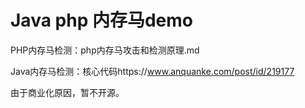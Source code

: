 # Java php 内存马demo



PHP内存马检测：php内存马攻击和检测原理.md

Java内存马检测：核心代码https://www.anquanke.com/post/id/219177



由于商业化原因，暂不开源。

